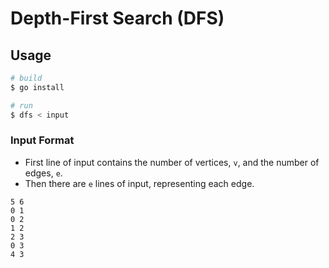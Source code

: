 # Depth-First Search (DFS)

## Usage

```sh
# build
$ go install

# run
$ dfs < input
```

### Input Format
* First line of input contains the number of vertices, `v`, and the number of edges, `e`.
* Then there are `e` lines of input, representing each edge.

```
5 6
0 1
0 2
1 2
2 3
0 3
4 3
```
